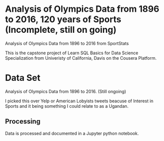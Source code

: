 # Analysis of Olympics Data from 1896 to 2016, 120 years of Sports (Incomplete, still on going)
Analysis of Olympics Data from 1896 to 2016 from SportStats

This is the capstone project of Learn SQL Basics for Data Science Specialization from Univeristy of California, Davis on the Cousera Platform.

# Data Set
Analysis of Olympics Data from 1896 to 2016. (Still ongoing)

I picked this over Yelp or American Lobyists tweets beacuse of Interest in Sports and it being something I could relate to as a Ugandan.

## Processing
Data is processed and documented in a Jupyter python notebook.
